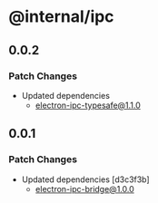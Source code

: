 # @internal/ipc

## 0.0.2

### Patch Changes

- Updated dependencies
  - electron-ipc-typesafe@1.1.0

## 0.0.1

### Patch Changes

- Updated dependencies [d3c3f3b]
  - electron-ipc-bridge@1.0.0
